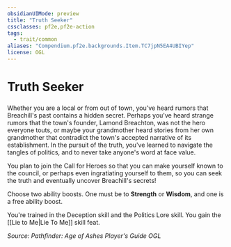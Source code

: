 ```yaml
---
obsidianUIMode: preview
title: "Truth Seeker"
cssclasses: pf2e,pf2e-action
tags:
  - trait/common
aliases: "Compendium.pf2e.backgrounds.Item.TC7jpN5EA4UBIYep"
license: OGL
---
```

# Truth Seeker

### 






Whether you are a local or from out of town, you've heard rumors that Breachill's past contains a hidden secret. Perhaps you've heard strange rumors that the town's founder, Lamond Breachton, was not the hero everyone touts, or maybe your grandmother heard stories from her own grandmother that contradict the town's accepted narrative of its establishment. In the pursuit of the truth, you've learned to navigate the tangles of politics, and to never take anyone's word at face value.

You plan to join the Call for Heroes so that you can make yourself known to the council, or perhaps even ingratiating yourself to them, so you can seek the truth and eventually uncover Breachill's secrets!

Choose two ability boosts. One must be to **Strength** or **Wisdom**, and one is a free ability boost.

You're trained in the Deception skill and the Politics Lore skill. You gain the [[Lie to Me|Lie To Me]] skill feat.

*Source: Pathfinder: Age of Ashes Player's Guide*
*OGL*